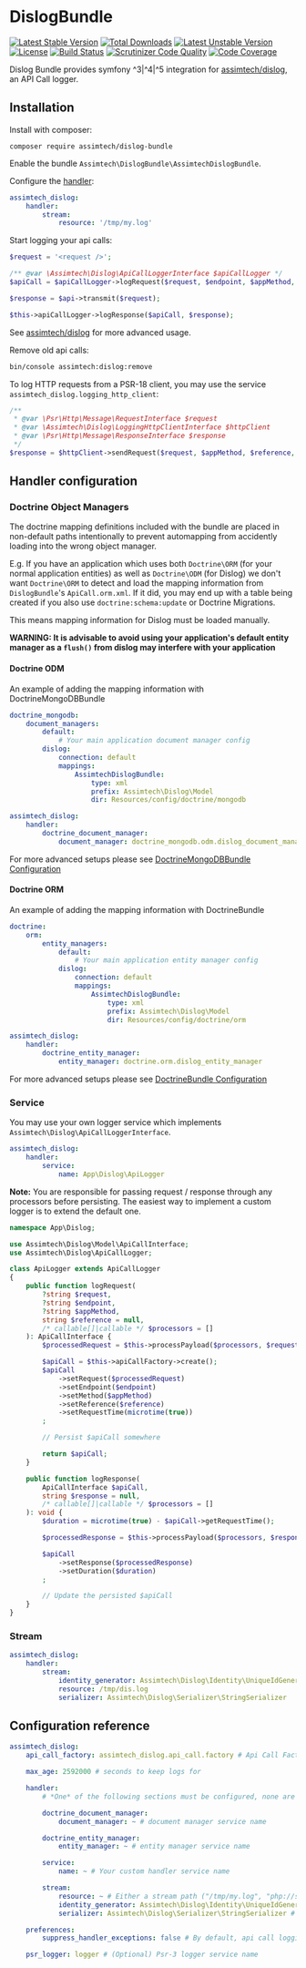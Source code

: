 # DislogBundle

[![Latest Stable Version](https://poser.pugx.org/assimtech/dislog-bundle/v/stable)](https://packagist.org/packages/assimtech/dislog-bundle)
[![Total Downloads](https://poser.pugx.org/assimtech/dislog-bundle/downloads)](https://packagist.org/packages/assimtech/dislog-bundle)
[![Latest Unstable Version](https://poser.pugx.org/assimtech/dislog-bundle/v/unstable)](https://packagist.org/packages/assimtech/dislog-bundle)
[![License](https://poser.pugx.org/assimtech/dislog-bundle/license)](https://packagist.org/packages/assimtech/dislog-bundle)
[![Build Status](https://travis-ci.org/assimtech/dislog-bundle.svg?branch=master)](https://travis-ci.org/assimtech/dislog-bundle)
[![Scrutinizer Code Quality](https://scrutinizer-ci.com/g/assimtech/dislog-bundle/badges/quality-score.png?b=master)](https://scrutinizer-ci.com/g/assimtech/dislog-bundle/?branch=master)
[![Code Coverage](https://scrutinizer-ci.com/g/assimtech/dislog-bundle/badges/coverage.png?b=master)](https://scrutinizer-ci.com/g/assimtech/dislog-bundle/?branch=master)

Dislog Bundle provides symfony ^3|^4|^5 integration for [assimtech/dislog](https://github.com/assimtech/dislog), an API Call logger.

## Installation

Install with composer:

```shell
composer require assimtech/dislog-bundle
```

Enable the bundle `Assimtech\DislogBundle\AssimtechDislogBundle`.

Configure the [handler](#handler-configuration):

```yaml
assimtech_dislog:
    handler:
        stream:
            resource: '/tmp/my.log'
```

Start logging your api calls:

```php
$request = '<request />';

/** @var \Assimtech\Dislog\ApiCallLoggerInterface $apiCallLogger */
$apiCall = $apiCallLogger->logRequest($request, $endpoint, $appMethod, $reference);

$response = $api->transmit($request);

$this->apiCallLogger->logResponse($apiCall, $response);
```

See [assimtech/dislog](https://github.com/assimtech/dislog) for more advanced usage.

Remove old api calls:

```sh
bin/console assimtech:dislog:remove
```

To log HTTP requests from a PSR-18 client, you may use the service `assimtech_dislog.logging_http_client`:

```php
/**
 * @var \Psr\Http\Message\RequestInterface $request
 * @var \Assimtech\Dislog\LoggingHttpClientInterface $httpClient
 * @var \Psr\Http\Message\ResponseInterface $response
 */
$response = $httpClient->sendRequest($request, $appMethod, $reference, $requestProcessors, $responseProcessors);
```

## Handler configuration

### Doctrine Object Managers

The doctrine mapping definitions included with the bundle are placed in non-default paths intentionally to prevent automapping from accidently loading into the wrong object manager.

E.g. If you have an application which uses both `Doctrine\ORM` (for your normal application entities) as well as `Doctrine\ODM` (for Dislog) we don't want `Doctrine\ORM` to detect and load the mapping information from `DislogBundle`'s `ApiCall.orm.xml`. If it did, you may end up with a table being created if you also use `doctrine:schema:update` or Doctrine Migrations.

This means mapping information for Dislog must be loaded manually.

**WARNING: It is advisable to avoid using your application's default entity manager as a `flush()` from dislog may interfere with your application**

#### Doctrine ODM

An example of adding the mapping information with DoctrineMongoDBBundle
```yaml
doctrine_mongodb:
    document_managers:
        default:
            # Your main application document manager config
        dislog:
            connection: default
            mappings:
                AssimtechDislogBundle:
                    type: xml
                    prefix: Assimtech\Dislog\Model
                    dir: Resources/config/doctrine/mongodb

assimtech_dislog:
    handler:
        doctrine_document_manager:
            document_manager: doctrine_mongodb.odm.dislog_document_manager
```

For more advanced setups please see [DoctrineMongoDBBundle Configuration](http://symfony.com/doc/current/bundles/DoctrineMongoDBBundle/config.html)

#### Doctrine ORM

An example of adding the mapping information with DoctrineBundle
```yaml
doctrine:
    orm:
        entity_managers:
            default:
                # Your main application entity manager config
            dislog:
                connection: default
                mappings:
                    AssimtechDislogBundle:
                        type: xml
                        prefix: Assimtech\Dislog\Model
                        dir: Resources/config/doctrine/orm

assimtech_dislog:
    handler:
        doctrine_entity_manager:
            entity_manager: doctrine.orm.dislog_entity_manager
```

For more advanced setups please see [DoctrineBundle Configuration](http://symfony.com/doc/master/bundles/DoctrineBundle/configuration.html)

### Service

You may use your own logger service which implements `Assimtech\Dislog\ApiCallLoggerInterface`.

```yaml
assimtech_dislog:
    handler:
        service:
            name: App\Dislog\ApiLogger
```

**Note:** You are responsible for passing request / response through any processors before persisting. The easiest way to implement a custom logger is to extend the default one.

```php
namespace App\Dislog;

use Assimtech\Dislog\Model\ApiCallInterface;
use Assimtech\Dislog\ApiCallLogger;

class ApiLogger extends ApiCallLogger
{
    public function logRequest(
        ?string $request,
        ?string $endpoint,
        ?string $appMethod,
        string $reference = null,
        /* callable[]|callable */ $processors = []
    ): ApiCallInterface {
        $processedRequest = $this->processPayload($processors, $request);

        $apiCall = $this->apiCallFactory->create();
        $apiCall
            ->setRequest($processedRequest)
            ->setEndpoint($endpoint)
            ->setMethod($appMethod)
            ->setReference($reference)
            ->setRequestTime(microtime(true))
        ;

        // Persist $apiCall somewhere

        return $apiCall;
    }

    public function logResponse(
        ApiCallInterface $apiCall,
        string $response = null,
        /* callable[]|callable */ $processors = []
    ): void {
        $duration = microtime(true) - $apiCall->getRequestTime();

        $processedResponse = $this->processPayload($processors, $response);

        $apiCall
            ->setResponse($processedResponse)
            ->setDuration($duration)
        ;

        // Update the persisted $apiCall
    }
}
```

### Stream

```yaml
assimtech_dislog:
    handler:
        stream:
            identity_generator: Assimtech\Dislog\Identity\UniqueIdGenerator
            resource: /tmp/dis.log
            serializer: Assimtech\Dislog\Serializer\StringSerializer
```

## Configuration reference

```yaml
assimtech_dislog:
    api_call_factory: assimtech_dislog.api_call.factory # Api Call Factory service name

    max_age: 2592000 # seconds to keep logs for

    handler:
        # *One* of the following sections must be configured, none are enable by default

        doctrine_document_manager:
            document_manager: ~ # document manager service name

        doctrine_entity_manager:
            entity_manager: ~ # entity manager service name

        service:
            name: ~ # Your custom handler service name

        stream:
            resource: ~ # Either a stream path ("/tmp/my.log", "php://stdout") or a stream resource (see fopen)
            identity_generator: Assimtech\Dislog\Identity\UniqueIdGenerator # Identity Generator service name
            serializer: Assimtech\Dislog\Serializer\StringSerializer # Serializer service name

    preferences:
        suppress_handler_exceptions: false # By default, api call logging exceptions are suppressed (they still get emitted as warnings to the psr_logger if any)

    psr_logger: logger # (Optional) Psr-3 logger service name
```
